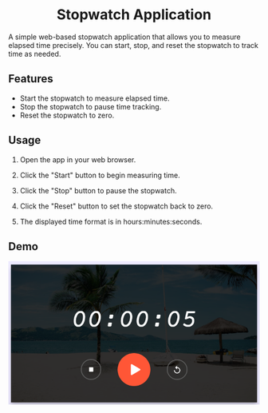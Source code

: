 # <h1 align='center'>Stopwatch Application</h1>

A simple web-based stopwatch application that allows you to measure elapsed time precisely. You can start, stop, and reset the stopwatch to track time as needed.

## Features

- Start the stopwatch to measure elapsed time.
- Stop the stopwatch to pause time tracking.
- Reset the stopwatch to zero.

## Usage

1. Open the app in your web browser.

2. Click the "Start" button to begin measuring time.

3. Click the "Stop" button to pause the stopwatch.

4. Click the "Reset" button to set the stopwatch back to zero.

5. The displayed time format is in hours:minutes:seconds.

## Demo

<p align="center">
  <img src="images/demo.png" alt="Stopwatch Application Screenshot">
</p>